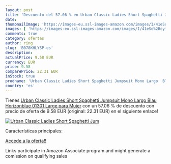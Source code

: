 ```yaml
---
layout: post
title: 'Descuento del 57.06 % en Urban Classic Ladies Short Spaghetti Jum'
date: 
thumbnailImage: 'https://images-eu.ssl-images-amazon.com/images/I/41eSo%2BcyfaL._SL200_.jpg'
images: [ 'https://images-eu.ssl-images-amazon.com/images/I/41eSo%2BcyfaL._SL200_.jpg' ]
comments: true
category: ofertas
author: ring
slug: 'B078KHLYSP-es'
description:
actualPrice: 9.58 EUR
currency: EUR
price: 9.58
comparePrice: 22.31 EUR
inStock: true
prodname: 'Urban Classic Ladies Short Spaghetti Jumpsuit Mono Largo  Blau  Horizonblue 01301   Large para Mujer'
country: 'es'
---
```


Tienes [Urban Classic Ladies Short Spaghetti Jumpsuit Mono Largo  Blau  Horizonblue 01301   Large para Mujer](https://www.amazon.es/dp/B078KHLYSP/?tag=tolees-21) con un 57.06 % de descuento con precio de oferta de 9.58 EUR (original: 22.31 EUR) en el siguiente enlace!

[![Urban Classic Ladies Short Spaghetti Jum](https://images-eu.ssl-images-amazon.com/images/I/41eSo%2BcyfaL._SL200_.jpg)](https://www.amazon.es/dp/B078KHLYSP/?tag=tolees-21)

Características principales:


[Accede a la oferta!!](https://www.amazon.es/dp/B078KHLYSP/?tag=tolees-21)

Links participate in Amazon Associate program and might generate a comission on qualifying sales


